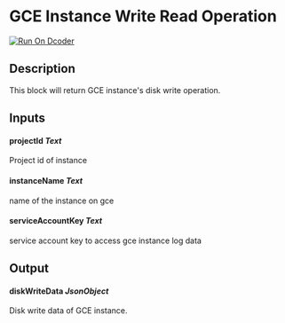 # GCE Instance Write Read Operation
[![Run On Dcoder](https://static-content.dcoder.tech/dcoder-assets/run-on-dcoder.svg)](https://code.dcoder.tech/feed/block/60ebfd83a5137ad6fca2bda9)

## Description
This block will return GCE instance's disk write operation.

## Inputs
#### **projectId**  *Text*
Project id of instance
#### **instanceName**  *Text*
name of the instance on gce
#### **serviceAccountKey**  *Text*
service account key to access gce instance log data

## Output
#### **diskWriteData**  *JsonObject*
Disk write data of GCE instance.

